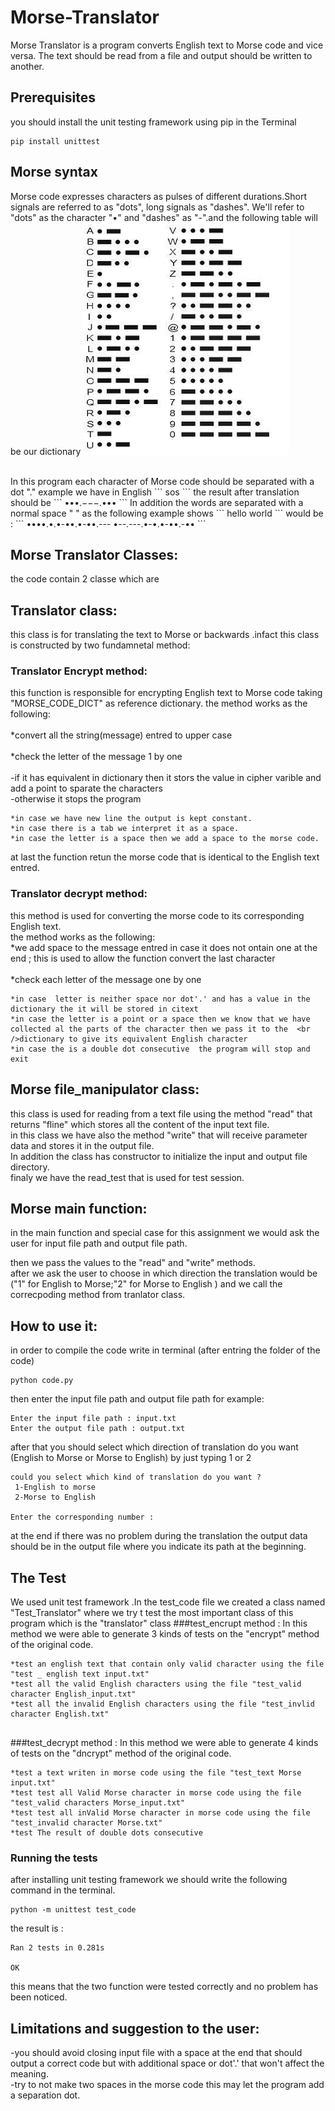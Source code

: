 # Morse-Translator


Morse  Translator is a program converts English text to Morse code and vice versa.
The text should be read from a file and output should be written to another. 



## Prerequisites

you should install the unit testing framework  using pip in the Terminal 

```
pip install unittest
```
## Morse syntax
Morse code expresses characters as pulses of different durations.Short signals are referred to as "dots", long signals as "dashes".
 We'll refer to "dots" as the character "•" and "dashes" as "-".and the following table will be our dictionary 
 ![Alt text](img/Morse_Dic.png?raw=true "Title")

<br />
In this program each character of Morse code should be separated with a dot "."  
example we have in English 
```
sos
```
the result after translation should be 
```
•••.−−−.•••
```
In addition the words are separated with a normal space " " as the following example shows 
```
hello world
```
would be :
```
••••.•.•-••.•-••.--- •--.---.•-•.•-••.-•• 
```


## Morse Translator Classes:
the code contain 2 classe which are 
## Translator class:
this class is for translating the text to Morse or backwards .infact this class is constructed by two fundamnetal method:
### Translator Encrypt method:
this function is responsible for encrypting English text to Morse code taking "MORSE_CODE_DICT" as reference dictionary.
the method works as the following:<br />
    <br />*convert all the string(message) entred to upper case<br />
    <br />*check the letter of the message 1 by one <br />
         <br />-if it has equivalent in dictionary then it stors the value in cipher varible and add a point to sparate the characters
         <br />-otherwise it stops the program 
   
    *in case we have new line the output is kept constant.
    *in case there is a tab we interpret it as a space.
    *in case the letter is a space then we add a space to the morse code.

at last the function retun the morse code that is identical to the English text entred. 

### Translator decrypt  method:
this method is used for converting the morse code to its corresponding English text.
<br />
the method works as the following:<br />
*we add space to the message entred in case it does not ontain one at the end ; this is used to allow the function convert the last character<br /> 
<br />
*check each letter of the message one by one <br />
                   
    *in case  letter is neither space nor dot'.' and has a value in the dictionary the it will be stored in citext 
    *in case the letter is a point or a space then we know that we have collected al the parts of the character then we pass it to the  <br />dictionary to give its equivalent English character
    *in case the is a double dot consecutive  the program will stop and exit 
 ## Morse file_manipulator class: 
 this class is used for reading from a text file using the method "read" that returns "fline" which stores all the content of the input text file.
 <br />
 in this class we have also the method "write" that will receive parameter data and stores it in the output file.
 <br />
 In addition the class has constructor to initialize the input and output file directory.
 <br />
 finaly we have the read_test that is used for test session.  
 ## Morse main function:
 in the main function and special case for this assignment we would ask the user for input file path and output file path.

 then we pass the values to the "read" and "write" methods.
 <br />
 after we ask the user to choose in which direction the translation would be ("1" for English to Morse;"2" for Morse to English )
 and we call the correcpoding method from tranlator class.
 
 ## How to use it:
 in order to compile the code write in terminal (after entring the folder of the code)
 ```
python code.py
 ```
 then enter the input file path and output file path for example:
 ```
Enter the input file path : input.txt
Enter the output file path : output.txt
 ```
after that you should select which direction of translation do you want (English to Morse or Morse to English) by just typing 1 or 2
```
could you select which kind of translation do you want ?
 1-English to morse
 2-Morse to English

Enter the corresponding number :
 ```
at the end if there was no problem during the translation the output data should be in the output file where you indicate its path at the beginning.









## The Test
We used unit test framework .In the test_code file we created a class named "Test_Translator" where we try t test the most important class of this program which is the "translator" class
###test_encrupt method :
In this method we were able to generate 3 kinds of tests on the "encrypt" method of the original code.
```
*test an english text that contain only valid character using the file "test _ english text input.txt"
*test all the valid English characters using the file "test_valid character English_input.txt"
*test all the invalid English characters using the file "test_invlid character English.txt"


 ```     
 
###test_decrypt method :
In this method we were able to generate 4 kinds of tests on the "dncrypt" method of the original code.
```
*test a text writen in morse code using the file "test_text Morse input.txt"
*test test all Valid Morse character in morse code using the file "test_valid characters Morse_input.txt"
*test test all inValid Morse character in morse code using the file "test_invalid character Morse.txt"
*test The result of double dots consecutive

 ```   
   



### Running the tests

after installing unit testing framework we should write the following command in the terminal.  

```
python -m unittest test_code
```
the result is :
```
Ran 2 tests in 0.281s

OK
```
this means that the two function were tested correctly and no problem has been noticed.

## Limitations and suggestion to the user:
-you should avoid closing input file with a space at the end that should output a correct code but with additional space or dot'.' that won't affect the meaning. 
<br />
-try to not make two spaces in the morse code this may let the program add a separation dot.



